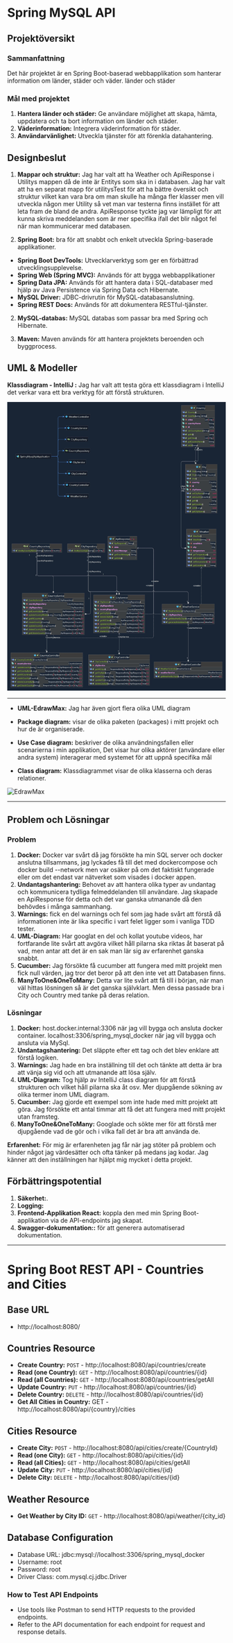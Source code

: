 # Spring MySQL API

## Projektöversikt

### Sammanfattning
Det här projektet är en Spring Boot-baserad webbapplikation som hanterar information om länder, städer och väder. länder och städer

### Mål med projektet
1. **Hantera länder och städer:** Ge användare möjlighet att skapa, hämta, uppdatera och ta bort information om länder och städer.
2. **Väderinformation:** Integrera väderinformation för städer.
3. **Användarvänlighet:** Utveckla tjänster för att förenkla datahantering.

## Designbeslut

1. **Mappar och struktur:** Jag har valt att ha Weather och ApiResponse i Utilitys mappen då de inte är Entitys som ska in i databasen. Jag har valt att ha en separat mapp för utilitysTest
för att ha bättre översikt och struktur vilket kan vara bra om man skulle ha många fler klasser men vill utveckla någon mer Utility så vet man var testerna finns instället för att leta fram de bland de andra.
ApiResponse tyckte jag var lämpligt för att kunna skriva meddelanden som är mer specifika ifall det blir något fel när man kommunicerar med databasen. 

2. **Spring Boot:** bra för att snabbt och enkelt utveckla Spring-baserade applikationer.

- **Spring Boot DevTools:** Utvecklarverktyg som ger en förbättrad utvecklingsupplevelse.
- **Spring Web (Spring MVC):** Används för att bygga webbapplikationer
- **Spring Data JPA:** Används för att hantera data i SQL-databaser med hjälp av Java Persistence via Spring Data och Hibernate.
- **MySQL Driver:** JDBC-drivrutin för MySQL-databasanslutning.
- **Spring REST Docs:** Används för att dokumentera RESTful-tjänster.


2. **MySQL-databas:** MySQL databas som passar bra med Spring och Hibernate.

3. **Maven:** Maven används för att hantera projektets beroenden och byggprocess.


## UML & Modeller

**Klassdiagram - IntelliJ :** Jag har valt att testa göra ett klassdiagram i IntelliJ det verkar vara ett bra verktyg för att förstå strukturen.

![IntelliJ](https://github.com/Distansakademin/spring-weather-api-Arinsz/blob/development/Spring-weather-api-IntelliJClassdiagram-UML.jpg)

___ 

- **UML-EdrawMax:**  Jag har även gjort flera olika UML diagram  

- **Package diagram:** visar de olika paketen (packages) i mitt projekt och hur de är organiserade.
- **Use Case diagram:** beskriver de olika användningsfallen eller scenarierna i min applikation,  Det visar hur olika aktörer (användare eller andra system) interagerar med systemet för att uppnå specifika mål
- **Class diagram:** Klassdiagrammet visar de olika klasserna och deras relationer.

![EdrawMax](https://github.com/Distansakademin/spring-weather-api-Arinsz/blob/development/Spring-weather-api-Edraw-UML.jpg)

___


## Problem och Lösningar

### Problem
1. **Docker:** Docker var svårt då jag försökte ha min SQL server och docker anslutna tillsammans, jag lyckades få till det med dockercompose och docker build --network men var osäker på om det faktiskt fungerade eller om det endast var nätverket som visades i docker appen. 
2. **Undantagshantering:** Behovet av att hantera olika typer av undantag och kommunicera tydliga felmeddelanden till användare. Jag skapade en ApiResponse för detta och det var ganska utmanande då den behövdes i många sammanhang. 
3. **Warnings:** fick en del warnings och fel som jag hade svårt att förstå då informationen inte är lika specific i vart felet ligger som i vanliga TDD tester. 
4. **UML-Diagram:** Har googlat en del och kollat youtube videos, har fortfarande lite svårt att avgöra vilket håll pilarna ska riktas åt baserat på vad, men antar att det är en sak man lär sig av erfarenhet ganska snabbt.  
5. **Cucumber:** Jag försökte få cucumber att fungera med mitt projekt men fick null värden, jag tror det beror på att den inte vet att Databasen finns.
6. **ManyToOne&OneToMany:** Detta var lite svårt att få till i början, när man väl hittas lösningen så är det ganska självklart. Men dessa passade bra i City och Country med tanke på deras relation. 

### Lösningar
1. **Docker:** host.docker.internal:3306 när jag vill bygga och ansluta docker container. localhost:3306/spring_mysql_docker när jag vill bygga och ansluta via MySql.
2. **Undantagshantering:** Det släppte efter ett tag och det blev enklare att förstå logiken.
3. **Warnings:** Jag hade en bra inställning till det och tänkte att detta är bra att vänja sig vid och att utmanande att lösa själv.
4. **UML-Diagram:** Tog hjälp av IntelliJ class diagram för att förstå strukturen och vilket håll pilarna ska åt osv. Mer djupgående sökning av olika termer inom UML diagram. 
5. **Cucumber:** Jag gjorde ett exempel som inte hade med mitt projekt att göra. Jag försökte ett antal timmar att få det att fungera med mitt projekt utan framsteg. 
6. **ManyToOne&OneToMany:** Googlade och sökte mer för att förstå mer djupgående vad de gör och i vilka fall det är bra att använda de.

**Erfarenhet:** För mig är erfarenheten jag får när jag stöter på problem och hinder något jag värdesätter och ofta tänker på medans jag kodar. Jag känner att den inställningen har hjälpt mig mycket i detta projekt. 

## Förbättringspotential

1. **Säkerhet:**.
2. **Logging:**
3. **Frontend-Applikation React:** koppla den med min Spring Boot-applikation via de API-endpoints jag skapat. 
3. **Swagger-dokumentation::**  för att generera automatiserad dokumentation.







---



# Spring Boot REST API - Countries and Cities

## Base URL

- http://localhost:8080/

## Countries Resource

- **Create Country:** `POST` - http://localhost:8080/api/countries/create
- **Read (one Country):** `GET` - http://localhost:8080/api/countries/{id}
- **Read (all Countries):** `GET` - http://localhost:8080/api/countries/getAll
- **Update Country:** `PUT` - http://localhost:8080/api/countries/{id}
- **Delete Country:** `DELETE` - http://localhost:8080/api/countries/{id}
- **Get All Cities in Country:** GET - http://localhost:8080/api/{country}/cities

## Cities Resource

- **Create City:** `POST` - http://localhost:8080/api/cities/create/{CountryId}
- **Read (one City):** `GET` - http://localhost:8080/api/cities/{id}
- **Read (all Cities):** `GET` - http://localhost:8080/api/cities/getAll
- **Update City:** `PUT` - http://localhost:8080/api/cities/{id}
- **Delete City:** `DELETE` - http://localhost:8080/api/cities/{id}

## Weather Resource

- **Get Weather by City ID:** `GET` - http://localhost:8080/api/weather/{city_id}

## Database Configuration

- Database URL: jdbc:mysql://localhost:3306/spring_mysql_docker
- Username: root
- Password: root
- Driver Class: com.mysql.cj.jdbc.Driver


### How to Test API Endpoints

- Use tools like Postman to send HTTP requests to the provided endpoints.
- Refer to the API documentation for each endpoint for request and response details.

